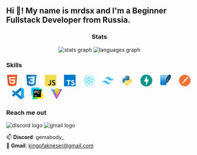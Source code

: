<h2 align="left">Hi 👋! My name is mrdsx and I'm a Beginner Fullstack Developer from Russia.</h2>

###

<h3 align="center">Stats</h3>

<div align="center">
  <img src="https://github-readme-stats.vercel.app/api?username=mrdsx&hide_title=false&hide_rank=false&show_icons=true&include_all_commits=true&count_private=true&disable_animations=false&theme=dracula&locale=en&hide_border=false" height="150" alt="stats graph"  />
  <img src="https://github-readme-stats.vercel.app/api/top-langs?username=mrdsx&locale=en&hide_title=false&layout=compact&card_width=320&langs_count=5&theme=dracula&hide_border=false" height="150" alt="languages graph"  />
</div>

###

<h3>Skills</h3>

<div align="left">
  <img src="https://github.com/devicons/devicon/blob/v2.16.0/icons/html5/html5-original.svg" height="32" alt="html5 logo"  />
  <img width="12" />
  <img src="https://github.com/devicons/devicon/blob/v2.16.0/icons/css3/css3-original.svg" height="32" alt="css3 logo"  />
  <img width="12" />
  <img src="https://github.com/devicons/devicon/blob/v2.16.0/icons/javascript/javascript-original.svg" height="32" alt="javascript logo"  />
  <img width="12" />
  <img src="https://github.com/devicons/devicon/blob/v2.16.0/icons/typescript/typescript-original.svg" height="32" alt="typescript logo"  />
  <img width="12" />
  <img src="https://github.com/devicons/devicon/blob/v2.16.0/icons/react/react-original.svg" height="32" alt="react logo"  />
  <img width="12" />
  <img src="https://github.com/devicons/devicon/blob/v2.16.0/icons/tailwindcss/tailwindcss-original.svg" height="32" alt="tailwindcss logo"  />
  <img width="12" />
  <img src="https://github.com/devicons/devicon/blob/v2.16.0/icons/python/python-original.svg" height="32" alt="python logo"  />
  <img width="12" />
  <img src="https://github.com/devicons/devicon/blob/v2.16.0/icons/fastapi/fastapi-original.svg" height="32" alt="fastapi logo"  />
  <img width="12" />
  <img src="https://github.com/devicons/devicon/blob/v2.16.0/icons/sqlite/sqlite-original.svg" height="32" alt="sqlite logo"  />
  <img width="12" />
  <img src="https://github.com/devicons/devicon/blob/v2.16.0/icons/postman/postman-original.svg" height="32" alt="postman logo"  />
  <img width="12" />
  <img src="https://github.com/devicons/devicon/blob/v2.16.0/icons/vscode/vscode-original.svg" height="32" alt="vs code logo"  />
  <img width="12" />
  <img src="https://github.com/devicons/devicon/blob/v2.16.0/icons/pycharm/pycharm-original.svg" height="32" alt="pycharm logo"  />
  <img width="12" />
  <img src="https://github.com/devicons/devicon/blob/v2.16.0/icons/vitejs/vitejs-original.svg" height="32" alt="vite logo"  />
</div>

###

<h3>Reach me out</h3>

<div align="left">
  <img src="https://img.shields.io/badge/Discord-5865F2?style=for-the-badge&logo=discord&logoColor=white" height="35" alt="discord logo"  />
  <img src="https://img.shields.io/static/v1?message=Gmail&logo=gmail&label=&color=D14836&logoColor=white&labelColor=&style=for-the-badge" height="35" alt="gmail logo"  />
</div>


<p>
  
  📫 **Discord**: gemabody_ <br />
  📩 **Gmail**: kingofakneser@gmail.com
</p>

###
